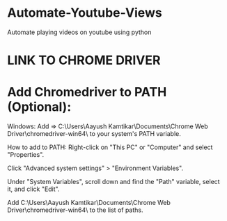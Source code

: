 # Automate-Youtube-Views
Automate playing videos on youtube using python 

# LINK TO CHROME DRIVER
# Add Chromedriver to PATH (Optional):
Windows: 
Add =>    C:\Users\Aayush Kamtikar\Documents\Chrome Web Driver\chromedriver-win64\ to your system's PATH variable.

How to add to PATH:
Right-click on "This PC" or "Computer" and select "Properties".

Click "Advanced system settings" > "Environment Variables".

Under "System Variables", scroll down and find the "Path" variable, select it, and click "Edit".

Add C:\Users\Aayush Kamtikar\Documents\Chrome Web Driver\chromedriver-win64\ to the list of paths.

